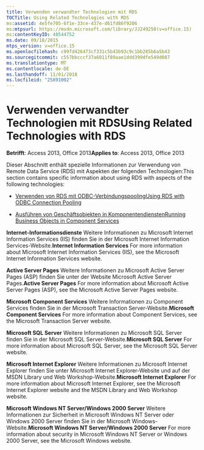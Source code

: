 ```yaml
---
title: Verwenden verwandter Technologien mit RDS
TOCTitle: Using Related Technologies with RDS
ms:assetid: 4e5fe705-6f1e-33ce-437e-d61fd86f9206
ms:mtpsurl: https://msdn.microsoft.com/library/JJ249250(v=office.15)
ms:contentKeyID: 48544752
ms.date: 09/18/2015
mtps_version: v=office.15
ms.openlocfilehash: c99fd426473cf331c5b43b93c9c1bb285b6a5b43
ms.sourcegitcommit: c557bbcccf37a6011f89aae1ddd399dfe549d087
ms.translationtype: MT
ms.contentlocale: de-DE
ms.lasthandoff: 11/01/2018
ms.locfileid: "25891002"
---
```

# <a name="using-related-technologies-with-rds"></a><span data-ttu-id="63758-102">Verwenden verwandter Technologien mit RDS</span><span class="sxs-lookup"><span data-stu-id="63758-102">Using Related Technologies with RDS</span></span>

<span data-ttu-id="63758-103">**Betrifft**: Access 2013, Office 2013</span><span class="sxs-lookup"><span data-stu-id="63758-103">**Applies to**: Access 2013, Office 2013</span></span>

<span data-ttu-id="63758-104">Dieser Abschnitt enthält spezielle Informationen zur Verwendung von Remote Data Service (RDS) mit Aspekten der folgenden Technologien:</span><span class="sxs-lookup"><span data-stu-id="63758-104">This section contains specific information about using RDS with aspects of the following technologies:</span></span>

- [<span data-ttu-id="63758-105">Verwenden von RDS mit ODBC-Verbindungspooling</span><span class="sxs-lookup"><span data-stu-id="63758-105">Using RDS with ODBC Connection Pooling</span></span>](using-rds-with-odbc-connection-pooling.md)

- [<span data-ttu-id="63758-106">Ausführen von Geschäftsobjekten in Komponentendiensten</span><span class="sxs-lookup"><span data-stu-id="63758-106">Running Business Objects in Component Services</span></span>](running-business-objects-in-component-services.md)

<span data-ttu-id="63758-107">**Internet-Informationsdienste** Weitere Informationen zu Microsoft Internet Information Services (IIS) finden Sie in der Microsoft Internet Information Services-Website.</span><span class="sxs-lookup"><span data-stu-id="63758-107">**Internet Information Services** For more information about Microsoft Internet Information Services (IIS), see the Microsoft Internet Information Services website.</span></span>

<span data-ttu-id="63758-108">**Active Server Pages** Weitere Informationen zu Microsoft Active Server Pages (ASP) finden Sie unter der Website Microsoft Active Server Pages.</span><span class="sxs-lookup"><span data-stu-id="63758-108">**Active Server Pages** For more information about Microsoft Active Server Pages (ASP), see the Microsoft Active Server Pages website.</span></span>

<span data-ttu-id="63758-109">**Microsoft Component Services** Weitere Informationen zu Component Services finden Sie in der Microsoft Transaction Server-Website.</span><span class="sxs-lookup"><span data-stu-id="63758-109">**Microsoft Component Services** For more information about Component Services, see the Microsoft Transaction Server website.</span></span>

<span data-ttu-id="63758-110">**Microsoft SQL Server** Weitere Informationen zu Microsoft SQL Server finden Sie in der Microsoft SQL Server-Website.</span><span class="sxs-lookup"><span data-stu-id="63758-110">**Microsoft SQL Server** For more information about Microsoft SQL Server, see the Microsoft SQL Server website.</span></span>

<span data-ttu-id="63758-111">**Microsoft Internet Explorer** Weitere Informationen zu Microsoft Internet Explorer finden Sie unter Microsoft Internet Explorer-Website und auf der MSDN Library und Web Workshop-Website.</span><span class="sxs-lookup"><span data-stu-id="63758-111">**Microsoft Internet Explorer** For more information about Microsoft Internet Explorer, see the Microsoft Internet Explorer website and the MSDN Library and Web Workshop website.</span></span>

<span data-ttu-id="63758-112">**Microsoft Windows NT Server/Windows 2000 Server** Weitere Informationen zur Sicherheit in Microsoft Windows NT Server oder Windows 2000 Server finden Sie in der Microsoft Windows-Website.</span><span class="sxs-lookup"><span data-stu-id="63758-112">**Microsoft Windows NT Server/Windows 2000 Server** For more information about security in Microsoft Windows NT Server or Windows 2000 Server, see the Microsoft Windows website.</span></span>

